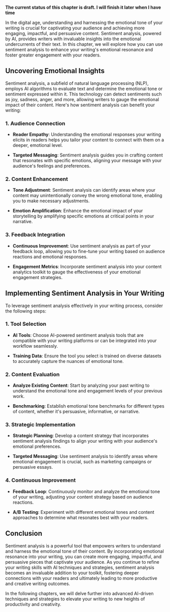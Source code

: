 **The current status of this chapter is draft. I will finish it later when I have time**

In the digital age, understanding and harnessing the emotional tone of your writing is crucial for captivating your audience and achieving more engaging, impactful, and persuasive content. Sentiment analysis, powered by AI, provides writers with invaluable insights into the emotional undercurrents of their text. In this chapter, we will explore how you can use sentiment analysis to enhance your writing's emotional resonance and foster greater engagement with your readers.

Uncovering Emotional Insights
-----------------------------

Sentiment analysis, a subfield of natural language processing (NLP), employs AI algorithms to evaluate text and determine the emotional tone or sentiment expressed within it. This technology can detect sentiments such as joy, sadness, anger, and more, allowing writers to gauge the emotional impact of their content. Here's how sentiment analysis can benefit your writing:

### 1. **Audience Connection**

* **Reader Empathy**: Understanding the emotional responses your writing elicits in readers helps you tailor your content to connect with them on a deeper, emotional level.

* **Targeted Messaging**: Sentiment analysis guides you in crafting content that resonates with specific emotions, aligning your message with your audience's feelings and preferences.

### 2. **Content Enhancement**

* **Tone Adjustment**: Sentiment analysis can identify areas where your content may unintentionally convey the wrong emotional tone, enabling you to make necessary adjustments.

* **Emotion Amplification**: Enhance the emotional impact of your storytelling by amplifying specific emotions at critical points in your narrative.

### 3. **Feedback Integration**

* **Continuous Improvement**: Use sentiment analysis as part of your feedback loop, allowing you to fine-tune your writing based on audience reactions and emotional responses.

* **Engagement Metrics**: Incorporate sentiment analysis into your content analytics toolkit to gauge the effectiveness of your emotional engagement strategies.

Implementing Sentiment Analysis in Your Writing
-----------------------------------------------

To leverage sentiment analysis effectively in your writing process, consider the following steps:

### 1. **Tool Selection**

* **AI Tools**: Choose AI-powered sentiment analysis tools that are compatible with your writing platforms or can be integrated into your workflow seamlessly.

* **Training Data**: Ensure the tool you select is trained on diverse datasets to accurately capture the nuances of emotional tone.

### 2. **Content Evaluation**

* **Analyze Existing Content**: Start by analyzing your past writing to understand the emotional tone and engagement levels of your previous work.

* **Benchmarking**: Establish emotional tone benchmarks for different types of content, whether it's persuasive, informative, or narrative.

### 3. **Strategic Implementation**

* **Strategic Planning**: Develop a content strategy that incorporates sentiment analysis findings to align your writing with your audience's emotional preferences.

* **Targeted Messaging**: Use sentiment analysis to identify areas where emotional engagement is crucial, such as marketing campaigns or persuasive essays.

### 4. **Continuous Improvement**

* **Feedback Loop**: Continuously monitor and analyze the emotional tone of your writing, adjusting your content strategy based on audience reactions.

* **A/B Testing**: Experiment with different emotional tones and content approaches to determine what resonates best with your readers.

Conclusion
----------

Sentiment analysis is a powerful tool that empowers writers to understand and harness the emotional tone of their content. By incorporating emotional resonance into your writing, you can create more engaging, impactful, and persuasive pieces that captivate your audience. As you continue to refine your writing skills with AI techniques and strategies, sentiment analysis becomes an invaluable addition to your toolkit, fostering deeper connections with your readers and ultimately leading to more productive and creative writing outcomes.

In the following chapters, we will delve further into advanced AI-driven techniques and strategies to elevate your writing to new heights of productivity and creativity.
